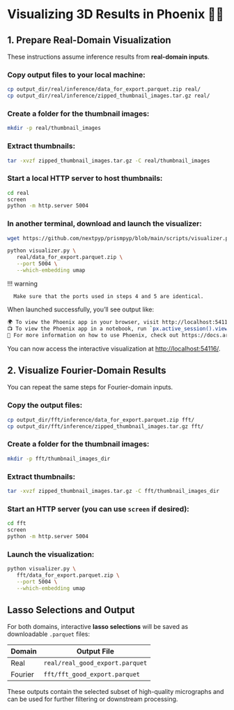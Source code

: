 # Visualizing 3D Results in Phoenix 🐦‍🔥 

## 1. Prepare Real-Domain Visualization

These instructions assume inference results from **real-domain inputs**.

### Copy output files to your local machine:

   ```bash
   cp output_dir/real/inference/data_for_export.parquet.zip real/
   cp output_dir/real/inference/zipped_thumbnail_images.tar.gz real/
   ```

### Create a folder for the thumbnail images:

   ```bash
   mkdir -p real/thumbnail_images
   ```

### Extract thumbnails:

   ```bash
   tar -xvzf zipped_thumbnail_images.tar.gz -C real/thumbnail_images
   ```

### Start a local HTTP server to host thumbnails:

   ```bash
   cd real
   screen
   python -m http.server 5004
   ```

### In another terminal, download and launch the visualizer:

   ```bash
   wget https://github.com/nextpyp/prismpyp/blob/main/scripts/visualizer.py

   python visualizer.py \
      real/data_for_export.parquet.zip \
      --port 5004 \
      --which-embedding umap
   ```

!!! warning

      Make sure that the ports used in steps 4 and 5 are identical.

When launched successfully, you’ll see output like:

```bash
🌍 To view the Phoenix app in your browser, visit http://localhost:54116/
📺 To view the Phoenix app in a notebook, run `px.active_session().view()`
📖 For more information on how to use Phoenix, check out https://docs.arize.com/phoenix
```

You can now access the interactive visualization at [http://localhost:54116/](http://localhost:54116/).

## 2. Visualize Fourier-Domain Results

You can repeat the same steps for Fourier-domain inputs.

### Copy the output files:

   ```bash
   cp output_dir/fft/inference/data_for_export.parquet.zip fft/
   cp output_dir/fft/inference/zipped_thumbnail_images.tar.gz fft/
   ```

### Create a folder for the thumbnail images:

   ```bash
   mkdir -p fft/thumbnail_images_dir
   ```

### Extract thumbnails:

   ```bash
   tar -xvzf zipped_thumbnail_images.tar.gz -C fft/thumbnail_images_dir
   ```

### Start an HTTP server (you can use `screen` if desired):

   ```bash
   cd fft
   screen
   python -m http.server 5004
   ```

### Launch the visualization:

   ```bash
   python visualizer.py \
      fft/data_for_export.parquet.zip \
      --port 5004 \
      --which-embedding umap
   ```

## Lasso Selections and Output

For both domains, interactive **lasso selections** will be saved as downloadable `.parquet` files:

| Domain | Output File |
|---------|--------------|
| Real | `real/real_good_export.parquet` |
| Fourier | `fft/fft_good_export.parquet` |

These outputs contain the selected subset of high-quality micrographs and can be used for further filtering or downstream processing.